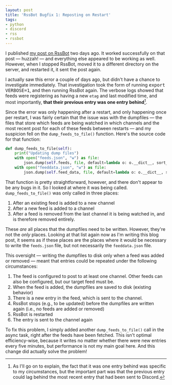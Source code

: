 ```yaml
---
layout: post
title: 'RssBot Bugfix 1: Reposting on Restart'
tags:
- python
- discord
- rss
- rssbot
---
```

I published [my post on RssBot](https://samasaur1.github.io/blog/building-a-discord-rss-bot) two days ago. It worked successfully on that post — huzzah! — and everything else appeared to be working as well. However, when I stopped RssBot, moved it to a different directory on the server, and restarted it, it sent the post again.

I actually saw this error a couple of days ago, but didn't have a chance to investigate immediately. That investigation took the form of running <kbd>export VERBOSE=1</kbd>, and then running RssBot again. The verbose logs showed that feeds were registering as having a new `etag` and last modified time, and most importantly, **that their previous entry was one entry behind**[^1].

Since the error was only happening after a restart, and only happening once per restart, I was fairly certain that the issue was with the dumpfiles — the files that store which feeds are being watched in which channels and the most recent post for each of these feeds between restarts — and my suspicion fell on the `dump_feeds_to_file()` function. Here's the source code for that function:

```python
def dump_feeds_to_file(self):
    print("Updating dump files")
    with open("feeds.json", "w") as file:
        json.dump(self.feeds, file, default=lambda o: o.__dict__, sort_keys=True, indent=4)
    with open("feeddata.json", "w") as file:
        json.dump(self.feed_data, file, default=lambda o: o.__dict__, sort_keys=True, indent=4)
```

That function is pretty straightforward, however, and there don't appear to be any bugs in it. So I looked at where it was being called. `dump_feeds_to_file()` was only called in three places:

1. After an existing feed is added to a new channel
2. After a new feed is added to a channel
3. After a feed is removed from the last channel it is being watched in, and is therefore removed entirely.

These _are_ all places that the dumpfiles need to be written. However, they're not the _only_ places. Looking at that list again now as I'm writing this blog post, it seems as if these places are the places where it would be necessary to write the `feeds.json` file, but not necessarily the `feeddata.json` file.

This oversight — writing the dumpfiles to disk only when a feed was added or removed — meant that entries could be repeated under the following circumstances:

1. The feed is configured to post to at least one channel. Other feeds can also be configured, but our target feed must be.
2. When the feed is added, the dumpfiles are saved to disk (existing behavior)
3. There is a new entry in the feed, which is sent to the channel.
4. RssBot stops (e.g., to be updated) before the dumpfiles are written again (i.e., no feeds are added or removed)
5. RssBot is restarted
6. The entry is sent to the channel again

To fix this problem, I simply added another `dump_feeds_to_file()` call in the async task, right after the feeds have been fetched. This isn't optimal efficiency-wise, because it writes no matter whether there were new entries every five minutes, but performance is not my main goal here. And this change did actually solve the problem!

[^1]: As I'll go on to explain, the fact that it was one entry behind was specific to my circumstances, but the important part was that the previous entry could lag behind the most recent entry that had been sent to Discord.
